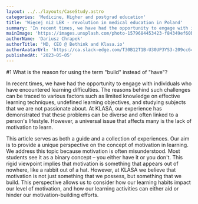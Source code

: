 ```yaml
---
layout: ../../layouts/CaseStudy.astro
categories: 'Medicine, Higher and postgrad education'
title: 'Więcej niż LEK - revolution in medical education in Poland'
summary: 'In recent times, we have had the opportunity to engage with individuals who have encountered learning difficulties. The reasons behind such challenges can be traced to various factors such as limited knowledge on effective learning techniques, undefined learning objectives, and studying subjects that we are not passionate about.'
mainImage: 'https://images.unsplash.com/photo-1579684453423-f84349ef60b0?ixlib=rb-4.0.3&ixid=M3wxMjA3fDB8MHxwaG90by1wYWdlfHx8fGVufDB8fHx8fA%3D%3D&auto=format&fit=crop&w=1782&q=80'
authorName: 'Dariusz Chrapek'
authorTitle: 'MD, CEO @ Bethink and Klasa.io'
authorAvatarUrl: 'https://ca.slack-edge.com/T30B12T1B-U30UP3YS3-209cc647cc5f-512'
publishedAt: '2023-05-05'
---
```


#1 What is the reason for using the term "build" instead of "have"?

In recent times, we have had the opportunity to engage with individuals who have encountered learning difficulties. The reasons behind such challenges can be traced to various factors such as limited knowledge on effective learning techniques, undefined learning objectives, and studying subjects that we are not passionate about. At KLASA, our experience has demonstrated that these problems can be diverse and often linked to a person's lifestyle. However, a universal issue that affects many is the lack of motivation to learn.

This article serves as both a guide and a collection of experiences. Our aim is to provide a unique perspective on the concept of motivation in learning. We address this topic because motivation is often misunderstood. Most students see it as a binary concept – you either have it or you don't. This rigid viewpoint implies that motivation is something that appears out of nowhere, like a rabbit out of a hat. However, at KLASA we believe that motivation is not just something that we possess, but something that we build. This perspective allows us to consider how our learning habits impact our level of motivation, and how our learning activities can either aid or hinder our motivation-building efforts.
